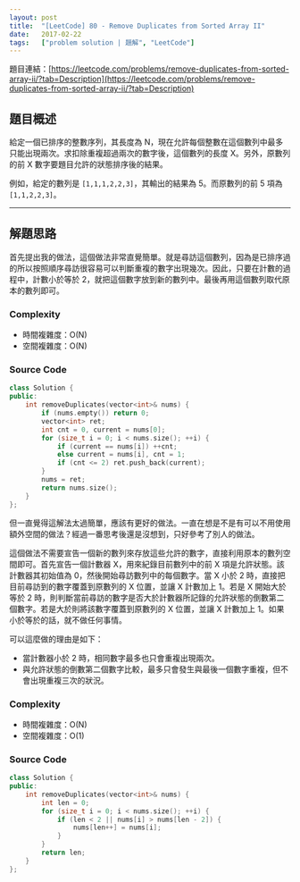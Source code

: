 ```yaml
---
layout: post
title:  "[LeetCode] 80 - Remove Duplicates from Sorted Array II"
date:   2017-02-22
tags:   ["problem solution | 題解", "LeetCode"]
---
```


題目連結：[https://leetcode.com/problems/remove-duplicates-from-sorted-array-ii/?tab=Description](https://leetcode.com/problems/remove-duplicates-from-sorted-array-ii/?tab=Description)

## 題目概述

給定一個已排序的整數序列，其長度為 N，現在允許每個整數在這個數列中最多只能出現兩次。求扣除重複超過兩次的數字後，這個數列的長度 X。另外，原數列的前 X 數字要題目允許的狀態排序後的結果。

例如，給定的數列是 `[1,1,1,2,2,3]`，其輸出的結果為 5。而原數列的前 5 項為 `[1,1,2,2,3]`。

---

## 解題思路

首先提出我的做法，這個做法非常直覺簡單。就是尋訪這個數列，因為是已排序過的所以按照順序尋訪很容易可以判斷重複的數字出現幾次。因此，只要在計數的過程中，計數小於等於 2，就把這個數字放到新的數列中。最後再用這個數列取代原本的數列即可。

### Complexity

- 時間複雜度：O(N)
- 空間複雜度：O(N)

### Source Code

```c++
class Solution {
public:
    int removeDuplicates(vector<int>& nums) {
		if (nums.empty()) return 0;
		vector<int> ret;
		int cnt = 0, current = nums[0];
		for (size_t i = 0; i < nums.size(); ++i) {
			if (current == nums[i]) ++cnt;
			else current = nums[i], cnt = 1;
			if (cnt <= 2) ret.push_back(current);
		}
		nums = ret;
		return nums.size();
    }
};
```

但一直覺得這解法太過簡單，應該有更好的做法。一直在想是不是有可以不用使用額外空間的做法？經過一番思考後還是沒想到，只好參考了別人的做法。

這個做法不需要宣告一個新的數列來存放這些允許的數字，直接利用原本的數列空間即可。首先宣告一個計數器 X，用來紀錄目前數列中的前 X 項是允許狀態。該計數器其初始值為 0，然後開始尋訪數列中的每個數字。當 X 小於 2 時，直接把目前尋訪到的數字覆蓋到原數列的 X 位置，並讓 X 計數加上 1。若是 X 開始大於等於 2 時，則判斷當前尋訪的數字是否大於計數器所記錄的允許狀態的倒數第二個數字。若是大於則將該數字覆蓋到原數列的 X 位置，並讓 X 計數加上 1。如果小於等於的話，就不做任何事情。

可以這麼做的理由是如下：

- 當計數器小於 2 時，相同數字最多也只會重複出現兩次。
- 與允許狀態的倒數第二個數字比較，最多只會發生與最後一個數字重複，但不會出現重複三次的狀況。

### Complexity

- 時間複雜度：O(N)
- 空間複雜度：O(1)

### Source Code

```c++
class Solution {
public:
	int removeDuplicates(vector<int>& nums) {
		int len = 0;
		for (size_t i = 0; i < nums.size(); ++i) {
			if (len < 2 || nums[i] > nums[len - 2]) {
				nums[len++] = nums[i];
			}
		}
		return len;
	}
};

```
